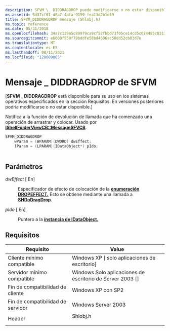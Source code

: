 ```yaml
---
description: SFVM \_ DIDDRAGDROP puede modificarse o no estar disponible.
ms.assetid: 5d37cf61-d8a7-4afa-9159-fea13d2b1d59
title: SFVM_DIDDRAGDROP mensaje (Shlobj.h)
ms.topic: reference
ms.date: 05/31/2018
ms.openlocfilehash: 34a7c129a5c80979ca9cf52fbbd73f05ce14cd5c074485c83110314435cbecf3
ms.sourcegitcommit: e6600f550f79bddfe58bd4696ac50dd52cb03d7e
ms.translationtype: MT
ms.contentlocale: es-ES
ms.lasthandoff: 08/11/2021
ms.locfileid: "120009065"
---
```

# <a name="sfvm_diddragdrop-message"></a>Mensaje \_ DIDDRAGDROP de SFVM

\[**SFVM \_ DIDDRAGDROP** está disponible para su uso en los sistemas operativos especificados en la sección Requisitos. En versiones posteriores podría modificarse o no estar disponible.\]

Notifica a la función de devolución de llamada que ha comenzado una operación de arrastrar y colocar. Usado por [**IShellFolderViewCB::MessageSFVCB**](/windows/win32/api/shlobj_core/nf-shlobj_core-ishellfolderviewcb-messagesfvcb).


```C++
SFVM_DIDDRAGDROP 
    wParam = (WPARAM)(DWORD) dwEffect;
    lParam = (LPARAM)(IDataObject*) pIdo;
            
```



## <a name="parameters"></a>Parámetros

<dl> <dt>

*dwEffect* \[ En\]
</dt> <dd>

Especificador de efecto de colocación de la [**enumeración DROPEFFECT.**](../com/dropeffect-constants.md) Esto se obtiene mediante una llamada a [**SHDoDragDrop**](/windows/desktop/api/shlobj_core/nf-shlobj_core-shdodragdrop).

</dd> <dt>

*pIdo* \[ En\]
</dt> <dd>

Puntero a la [**instancia de IDataObject.**](/windows/win32/api/objidl/nn-objidl-idataobject)

</dd> </dl>

## <a name="requirements"></a>Requisitos



| Requisito | Value |
|-------------------------------------|-------------------------------------------------------------------------------------|
| Cliente mínimo compatible<br/> | Windows XP \[ solo aplicaciones de escritorio\]<br/>                                         |
| Servidor mínimo compatible<br/> | Windows Solo aplicaciones de escritorio de Server 2003 \[\]<br/>                                |
| Fin de compatibilidad de cliente<br/>    | Windows XP con SP2<br/>                                                      |
| Fin de compatibilidad de servidor<br/>    | Windows Server 2003<br/>                                                      |
| Header<br/>                   | <dl> <dt>Shlobj.h</dt> </dl> |



 

 
